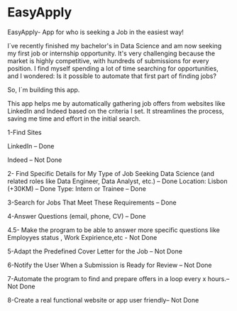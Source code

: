 # EasyApply
EasyApply- App for who is seeking a Job in the easiest way!

I´ve recently  finished my bachelor's in Data Science and am now seeking my first job or internship opportunity.
It's very challenging because the market is highly competitive, with hundreds of submissions for every position. I find myself spending a lot of time searching for opportunities, and I wondered: Is it possible to automate that first part of finding jobs?

So, I´m building this app.

This app helps me by automatically gathering job offers from websites like LinkedIn and Indeed based on the criteria I set. It streamlines the process, saving me time and effort in the initial search.

1-Find Sites

LinkedIn – Done

Indeed – Not Done

2- Find Specific Details for My Type of Job Seeking
Data Science (and related roles like Data Engineer, Data Analyst, etc.) – Done
Location: Lisbon (+30KM) – Done
Type: Intern or Trainee – Done

3-Search for Jobs That Meet These Requirements – Done

4-Answer Questions (email, phone, CV) –  Done

4.5- Make the program to be able to answer more specific questions like Employyes status , Work Expirience,etc - Not Done

5-Adapt the Predefined Cover Letter for the Job – Not Done

6-Notify the User When a Submission is Ready for Review – Not Done

7-Automate the program to find and prepare offers in a loop every x hours.– Not Done

8-Create a real functional  website or app user friendly– Not Done

